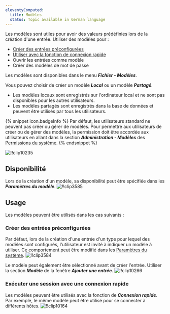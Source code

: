```yaml
---
eleventyComputed:
  title: Modèles
  status: Topic available in German language
---
```

Les modèles sont utiles pour avoir des valeurs prédéfinies lors de la création d'une entrée. Utiliser des modèles pour :

* [Créer des entrées préconfigurées](#créer-des-entrées-préconfigurées)
* [Utiliser avec la fonction de connexion rapide](#exécuter-une-session-avec-une-connexion-rapide)
* Ouvrir les entrées comme modèle
* Créer des modèles de mot de passe

Les modèles sont disponibles dans le menu ***Fichier - Modèles***.

Vous pouvez choisir de créer un modèle ***Local*** ou un modèle ***Partagé***.

* Les modèles locaux sont enregistrés sur l'ordinateur local et ne sont pas disponibles pour les autres utilisateurs.
* Les modèles partagés sont enregistrés dans la base de données et peuvent être utilisés par tous les utilisateurs.

{% snippet icon.badgeInfo %}
Par défaut, les utilisateurs standard ne peuvent pas créer ou gérer de modèles. Pour permettre aux utilisateurs de créer ou de gérer des modèles, la permission doit être accordée aux utilisateurs en allant dans la section ***Administration - Modèles*** des [Permissions du système](/fr/rdm/windows/commands/administration/settings/system-permissions/).
{% endsnippet %}

![!!clip10235](https://cdnweb.devolutions.net/docs/fr/rdm/windows/clip10235.png)

## Disponibilité

Lors de la création d'un modèle, sa disponibilité peut être spécifiée dans les ***Paramètres du modèle***.
![!!clip3585](https://cdnweb.devolutions.net/docs/fr/rdm/windows/clip3585.png)

## Usage

Les modèles peuvent être utilisés dans les cas suivants :

### Créer des entrées préconfigurées

Par défaut, lors de la création d'une entrée d'un type pour lequel des modèles sont configurés, l'utilisateur est invité à indiquer un modèle à utiliser. Ce comportement peut être modifié dans les [Paramètres du système](/fr/rdm/windows/commands/administration/settings/system-settings/general/).
![!!clip3584](https://cdnweb.devolutions.net/docs/fr/rdm/windows/clip3584.png)

Le modèle peut également être sélectionné avant de créer l'entrée. Utiliser la section ***Modèle*** de la fenêtre ***Ajouter une entrée***.
![!!clip10266](https://cdnweb.devolutions.net/docs/fr/rdm/windows/clip10266.png)

### Exécuter une session avec une connexion rapide

Les modèles peuvent être utilisés avec la fonction de ***Connexion rapide***. Par exemple, le même modèle peut être utilisé pour se connecter à différents hôtes.
![!!clip10164](https://cdnweb.devolutions.net/docs/fr/rdm/windows/clip10164.png)
